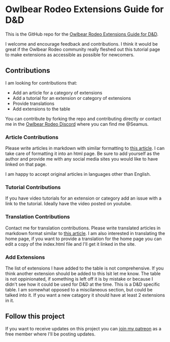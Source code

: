 # Owlbear Rodeo Extensions Guide for D&D

This is the GitHub repo for the [Owlbear Rodeo Extensions Guide for D&D](https://obr-extensions-guide.onrender.com). 

I welcome and encourage feedback and contributions. I think it would be great if the Owlbear Rodeo community really fleshed out this tutorial page to make extensions as accessible as possible for newcomers.

## Contributions

I am looking for contributions that:

* Add an article for a category of extensions
* Add a tutorial for an extension or category of extensions
* Provide translations
* Add extensions to the table

You can contribute by forking the repo and contributing directly or contact me in the [Owlbear Rodeo Discord](https://discord.gg/ARf8RTTUKQ) where you can find me @Seamus.

### Article Contributions

Please write articles in markdown with similar formatting to [this article](https://github.com/SeamusFinlayson/OBR-Extensions-Guide/blob/main/DiceReview.md?plain=1). I can take care of formatting it into an html page. Be sure to add yourself as the author and provide me with any social media sites you would like to have linked on that page.

I am happy to accept original articles in languages other than English.

### Tutorial Contributions

If you have video tutorials for an extension or category add an issue with a link to the tutorial. Ideally have the video posted on youtube.

### Translation Contributions

Contact me for translation contributions. Please write translated articles in markdown format similar to [this article](https://github.com/SeamusFinlayson/OBR-Extensions-Guide/blob/main/DiceReview.md?plain=1). I am also interested in translating the home page, if you want to provide a translation for the home page you can edit a copy of the index.html file and I'll get it linked in the site.

### Add Extensions

The list of extensions I have added to the table is not comprehensive. If you think another extension should be added to this lsit let me know. The table is not oppinionated, if something is left off it is by mistake or because I didn't see how it could be used for D&D at the time. This is a D&D specific table. I am somewhat opposed to a miscilaneous section, but could be talked into it. If you want a new catagory it should have at least 2 extensions in it.

## Follow this project

If you want to receive updates on this project you can [join my patreon](https://www.patreon.com/SeamusFinlayson) as a free member where I'll be posting updates.
